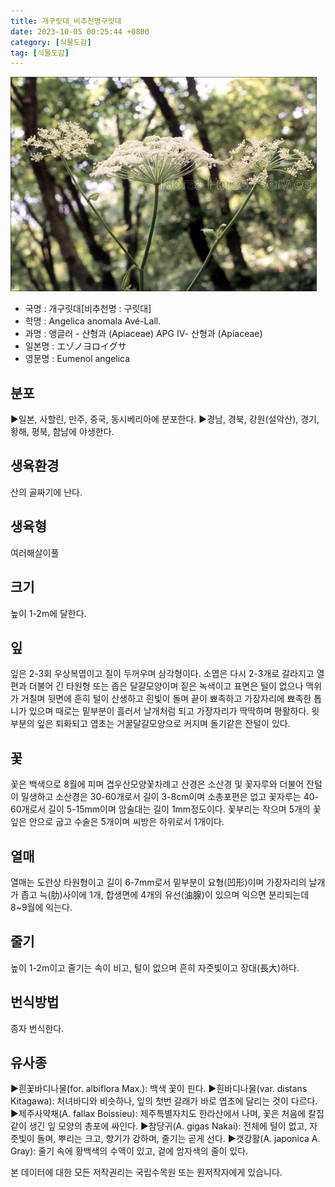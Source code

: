 ```yaml
---
title: 개구릿대_비추천명구릿대
date: 2023-10-05 00:25:44 +0800
category: [식물도감]
tag: [식물도감]
---
```




![개구릿대[비추천명 : 구릿대]](/assets/img/fileUpload/plants/basic/Umbelliferae/Angelica/7345/2_th2.JPG)
- 국명 : 개구릿대[비추천명 : 구릿대]
- 학명 : Angelica anomala Avé-Lall.
- 과명 : 앵글러 - 산형과 (Apiaceae) APG Ⅳ- 산형과 (Apiaceae)
- 일본명 : エゾノヨロイグサ
- 영문명 : Eumenol angelica


## 분포
▶일본, 사할린, 만주, 중국, 동시베리아에 분포한다.
▶경남, 경북, 강원(설악산), 경기, 황해, 평북, 함남에 야생한다.
## 생육환경
산의 골짜기에 난다.
## 생육형
여러해살이풀
## 크기
높이 1-2m에 달한다.
## 잎
잎은 2-3회 우상복엽이고 질이 두꺼우며 삼각형이다. 소엽은 다시 2-3개로 갈라지고 열편과 더불어 긴 타원형 또는 좁은 달걀모양이며 짙은 녹색이고 표면은 털이 없으나 맥위가 거칠며 뒷면에 흔히 털이 산생하고 흰빛이 돌며 끝이 뾰족하고 가장자리에 뾰족한 톱니가 있으며 때로는 밑부분이 흘러서 날개처럼 되고 가장자리가 딱딱하며 평활하다. 윗부분의 잎은 퇴화되고 엽초는 거꿀달걀모양으로 커지며 돌기같은 잔털이 있다.
## 꽃
꽃은 백색으로 8월에 피며 겹우산모양꽃차례고 산경은 소산경 및 꽃자루와 더불어 잔털이 밀생하고 소산경은 30-60개로서 길이 3-8cm이며 소총포편은 없고 꽃자루는 40-60개로서 길이 5-15mm이며 암술대는 길이 1mm정도이다. 꽃부리는 작으며 5개의 꽃잎은 안으로 굽고 수술은 5개이며 씨방은 하위로서 1개이다.
## 열매
열매는 도란상 타원형이고 길이 6-7mm로서 밑부분이 요형(凹形)이며 가장자리의 날개가 좁고 늑(肋)사이에 1개, 합생면에 4개의 유선(油腺)이 있으며 익으면 분리되는데 8~9월에 익는다.
## 줄기
높이 1-2m이고 줄기는 속이 비고, 털이 없으며 흔히 자줏빛이고 장대(長大)하다.
## 번식방법
종자 번식한다.
## 유사종
▶흰꽃바디나물(for. albiflora Max.): 백색 꽃이 핀다.
▶흰바디나물(var. distans Kitagawa): 처녀바디와 비슷하나, 잎의 첫번 갈래가 바로 엽초에 달리는 것이 다르다.
▶제주사약채(A. fallax Boissieu): 제주특별자치도 한라산에서 나며, 꽃은 처음에 칼집같이 생긴 잎 모양의 총포에 싸인다.
▶참당귀(A. gigas Nakai): 전체에 털이 없고, 자줏빛이 돌며, 뿌리는 크고, 향기가 강하며, 줄기는 곧게 선다. 
▶갯강활(A. japonica A. Gray): 줄기 속에 황백색의 수액이 있고, 겉에 암자색의 줄이 있다. 






본 데이터에 대한 모든 저작권리는 국립수목원 또는 원저작자에게 있습니다.
